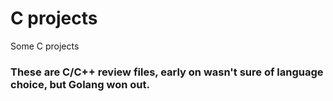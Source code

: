 # C projects
Some C projects
### These are C/C++ review files, early on wasn't sure of language choice, but Golang won out.
